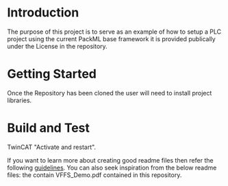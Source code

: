 # Introduction 
The purpose of this project is to serve as an example of how to setup a PLC project using the current PackML base framework it is provided publically under the License in the repository.

# Getting Started
Once the Repository has been cloned the user will need to install project libraries.

# Build and Test
TwinCAT "Activate and restart".

If you want to learn more about creating good readme files then refer the following [guidelines](https://docs.microsoft.com/en-us/azure/devops/repos/git/create-a-readme?view=azure-devops). You can also seek inspiration from the below readme files: the contain VFFS_Demo.pdf contained in this repository.
